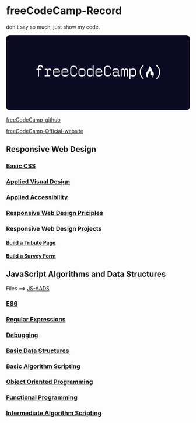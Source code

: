 <!--
 * @Author: kok-s0s
 * @Date: 2021-05-30 22:58:39
 * @LastEditTime: 2021-07-10 00:52:13
 * @Description: just Code!
-->

# freeCodeCamp-Record

don't say so much, just show my code.

<a href="https://www.freecodecamp.org/"><img src="images/FreeCodeCamp_logo.png" class="logo"></a>

<style type="text/css">
.logo {

    border-radius: 10px;

}
</style>

[freeCodeCamp-github](https://github.com/freeCodeCamp/freeCodeCamp)

[freeCodeCamp-Official-website](https://www.freecodecamp.org/)

## Responsive Web Design

### [Basic CSS](./Notes/Responsive-Web-Design/Basic-CSS.md)

### [Applied Visual Design](./Notes/Responsive-Web-Design/Applied-Visual-Design.md)

### [Applied Accessibility](./Notes/Responsive-Web-Design/Applied-Accessibility.md)

### [Responsive Web Design Priciples](./Notes/Responsive-Web-Design/Responsive-Web-Design-Priciples.md)

### Responsive Web Design Projects

#### [Build a Tribute Page](./Notes/Responsive-Web-Design/Projects/Tribute-Page)

#### [Build a Survey Form]()

## JavaScript Algorithms and Data Structures 

Files ==> [JS-AADS](./Notes/JS-AADS)

### [ES6](./Notes/JS-AADS/ES6.md)

### [Regular Expressions](./Notes/JS-AADS/Regular-Expressions.md)

### [Debugging](./Notes/JS-AADS/Debugging.md)

### [Basic Data Structures](./Notes/JS-AADS/Basic-Data-Structures.md)

### [Basic Algorithm Scripting](./Notes/JS-AADS/Basic-Algorithm-Scripting.md)

### [Object Oriented Programming](./Notes/JS-AADS/Object-Oriented-Programming.md)

### [Functional Programming](./Notes/JS-AADS/Functional-Programming.md)

### [Intermediate Algorithm Scripting](./Notes/JS-AADS/Intermediate-Algorithm-Scripting.md)
